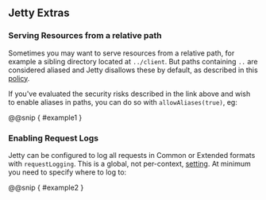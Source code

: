 Jetty Extras
------------

### Serving Resources from a relative path

Sometimes you may want to serve resources from a relative path, for example a sibling directory located at `../client`. But paths containing `..` are considered aliased and Jetty disallows these by default,
as described in this [policy](http://www.eclipse.org/jetty/documentation/current/serving-aliased-files.html).

If you've evaluated the security risks described in the link above and wish to enable aliases in paths, you can do so
with `allowAliases(true)`, eg:

@@snip [ ](../main/scala/11.scala) { #example1 }

### Enabling Request Logs

Jetty can be configured to log all requests in Common or Extended formats with `requestLogging`. This is a global, not per-context,
[setting](http://www.eclipse.org/jetty/documentation/current/configuring-jetty-request-logs.html).
At minimum you need to specify where to log to:

@@snip [ ](../main/scala/11.scala) { #example2 }

